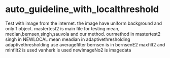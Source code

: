 # auto_guideline_with_localthreshold
Test with image from the internet. the image have uniform background and only 1 object.
 mastertest2 is main file for testing mean, median,bernsen,singh,sauvola and our method.
 ourmethod in mastertest2
 singh in NEWLOCAL
 mean meadian in adaptivethresholding
                  adaptivethresholding use averagefilter
 bernsen is in bernsenE2 
              maxfilt2 and minfilt2 is used
                                  vanherk is used
  newImageNo2 is imagedata
 
